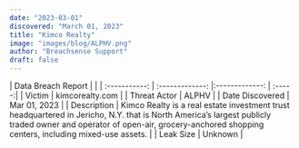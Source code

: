 ```yaml
---
date: "2023-03-01"
discovered: "March 01, 2023"
title: "Kimco Realty"
image: "images/blog/ALPHV.png"
author: "Breachsense Support"
draft: false
---
```


| Data Breach Report           |              | 
| :-----------: | :-------------:     |:-------------:    | :-----:|
| Victim      | kimcorealty.com      | 
| Threat Actor      | ALPHV      | 
| Date Discovered      | Mar 01, 2023      | 
| Description      | Kimco Realty is a real estate investment trust headquartered in Jericho, N.Y. that is North America’s largest publicly traded owner and operator of open-air, grocery-anchored shopping centers, including mixed-use assets.      | 
| Leak Size      | Unknown      | 

